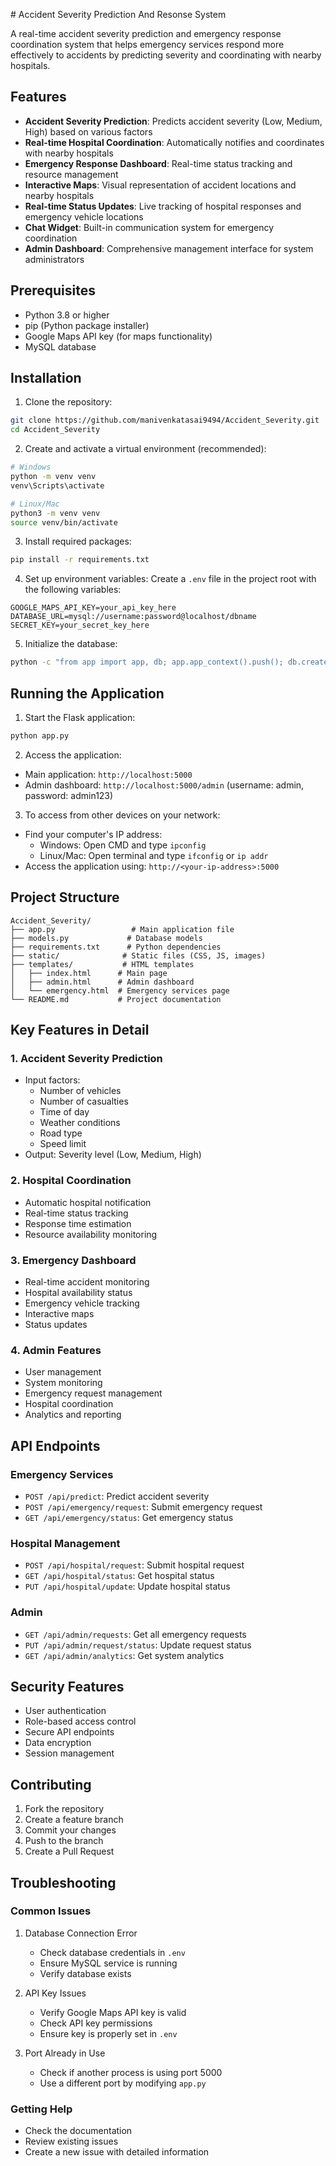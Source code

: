 ﻿﻿# Accident Severity Prediction And Resonse System

A real-time accident severity prediction and emergency response coordination system that helps emergency services respond more effectively to accidents by predicting severity and coordinating with nearby hospitals.

## Features

- **Accident Severity Prediction**: Predicts accident severity (Low, Medium, High) based on various factors
- **Real-time Hospital Coordination**: Automatically notifies and coordinates with nearby hospitals
- **Emergency Response Dashboard**: Real-time status tracking and resource management
- **Interactive Maps**: Visual representation of accident locations and nearby hospitals
- **Real-time Status Updates**: Live tracking of hospital responses and emergency vehicle locations
- **Chat Widget**: Built-in communication system for emergency coordination
- **Admin Dashboard**: Comprehensive management interface for system administrators

## Prerequisites

- Python 3.8 or higher
- pip (Python package installer)
- Google Maps API key (for maps functionality)
- MySQL database

## Installation

1. Clone the repository:
```bash
git clone https://github.com/manivenkatasai9494/Accident_Severity.git
cd Accident_Severity
```

2. Create and activate a virtual environment (recommended):
```bash
# Windows
python -m venv venv
venv\Scripts\activate

# Linux/Mac
python3 -m venv venv
source venv/bin/activate
```

3. Install required packages:
```bash
pip install -r requirements.txt
```

4. Set up environment variables:
Create a `.env` file in the project root with the following variables:
```
GOOGLE_MAPS_API_KEY=your_api_key_here
DATABASE_URL=mysql://username:password@localhost/dbname
SECRET_KEY=your_secret_key_here
```

5. Initialize the database:
```bash
python -c "from app import app, db; app.app_context().push(); db.create_all()"
```

## Running the Application

1. Start the Flask application:
```bash
python app.py
```

2. Access the application:
- Main application: `http://localhost:5000`
- Admin dashboard: `http://localhost:5000/admin` (username: admin, password: admin123)

3. To access from other devices on your network:
- Find your computer's IP address:
  - Windows: Open CMD and type `ipconfig`
  - Linux/Mac: Open terminal and type `ifconfig` or `ip addr`
- Access the application using: `http://<your-ip-address>:5000`

## Project Structure

```
Accident_Severity/
├── app.py                 # Main application file
├── models.py             # Database models
├── requirements.txt      # Python dependencies
├── static/              # Static files (CSS, JS, images)
├── templates/           # HTML templates
│   ├── index.html      # Main page
│   ├── admin.html      # Admin dashboard
│   └── emergency.html  # Emergency services page
└── README.md           # Project documentation
```

## Key Features in Detail

### 1. Accident Severity Prediction
- Input factors:
  - Number of vehicles
  - Number of casualties
  - Time of day
  - Weather conditions
  - Road type
  - Speed limit
- Output: Severity level (Low, Medium, High)

### 2. Hospital Coordination
- Automatic hospital notification
- Real-time status tracking
- Response time estimation
- Resource availability monitoring

### 3. Emergency Dashboard
- Real-time accident monitoring
- Hospital availability status
- Emergency vehicle tracking
- Interactive maps
- Status updates

### 4. Admin Features
- User management
- System monitoring
- Emergency request management
- Hospital coordination
- Analytics and reporting

## API Endpoints

### Emergency Services
- `POST /api/predict`: Predict accident severity
- `POST /api/emergency/request`: Submit emergency request
- `GET /api/emergency/status`: Get emergency status

### Hospital Management
- `POST /api/hospital/request`: Submit hospital request
- `GET /api/hospital/status`: Get hospital status
- `PUT /api/hospital/update`: Update hospital status

### Admin
- `GET /api/admin/requests`: Get all emergency requests
- `PUT /api/admin/request/status`: Update request status
- `GET /api/admin/analytics`: Get system analytics

## Security Features

- User authentication
- Role-based access control
- Secure API endpoints
- Data encryption
- Session management

## Contributing

1. Fork the repository
2. Create a feature branch
3. Commit your changes
4. Push to the branch
5. Create a Pull Request

## Troubleshooting

### Common Issues

1. Database Connection Error
   - Check database credentials in `.env`
   - Ensure MySQL service is running
   - Verify database exists

2. API Key Issues
   - Verify Google Maps API key is valid
   - Check API key permissions
   - Ensure key is properly set in `.env`

3. Port Already in Use
   - Check if another process is using port 5000
   - Use a different port by modifying `app.py`

### Getting Help

- Check the documentation
- Review existing issues
- Create a new issue with detailed information




